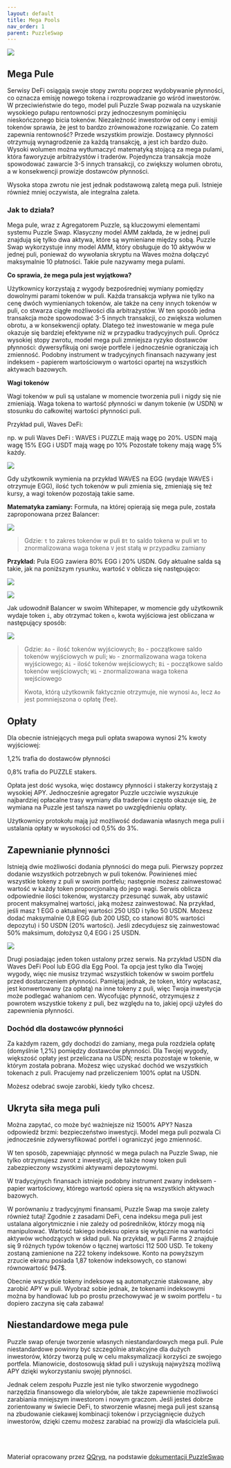 ```yaml
---
layout: default
title: Mega Pools
nav_order: 1
parent: PuzzleSwap
---
```


![](/images/03-puzzle.png)

## Mega Pule

Serwisy DeFi osiągają swoje stopy zwrotu poprzez wydobywanie płynności, co oznacza emisję nowego tokena i rozprowadzanie go wśród inwestorów. W przeciwieństwie do tego, model puli Puzzle Swap pozwala na uzyskanie wysokiego pułapu rentowności przy jednoczesnym pominięciu nieskończonego bicia tokenów. Niezależność inwestorów od ceny i emisji tokenów sprawia, że jest to bardzo zrównoważone rozwiązanie.
Co zatem zapewnia rentowność? Przede wszystkim prowizje. Dostawcy płynności otrzymują wynagrodzenie za każdą transakcję, a jest ich bardzo dużo. Wysoki wolumen można wytłumaczyć matematyką stojącą za mega pulami, która faworyzuje arbitrażystów i traderów. 
Pojedyncza transakcja może spowodować zawarcie 3-5 innych transakcji, co zwiększy wolumen obrotu, a w konsekwencji prowizje dostawców płynności.

Wysoka stopa zwrotu nie jest jednak podstawową zaletą mega puli. Istnieje również mniej oczywista, ale integralna zaleta.

### Jak to działa?

Mega pule, wraz z Agregatorem Puzzle, są kluczowymi elementami systemu Puzzle Swap.
Klasyczny model AMM zakłada, że w jednej puli znajdują się tylko dwa aktywa, które są wymieniane między sobą. Puzzle Swap wykorzystuje inny model AMM, który obsługuje do 10 aktywów w jednej puli, ponieważ do wywołania skryptu na Waves można dołączyć maksymalnie 10 płatności. Takie pule nazywamy mega pulami.

**Co sprawia, że mega pula jest wyjątkowa?**

Użytkownicy korzystają z wygody bezpośredniej wymiany pomiędzy dowolnymi parami tokenów w puli.
Każda transakcja wpływa nie tylko na cenę dwóch wymienianych tokenów, ale także na ceny innych tokenów w puli, co stwarza ciągłe możliwości dla arbitrażystów.
W ten sposób jedna transakcja może spowodować 3-5 innych transakcji, co zwiększa wolumen obrotu, a w konsekwencji opłaty. Dlatego też inwestowanie w mega pule okazuje się bardziej efektywne niż w przypadku tradycyjnych puli.
Oprócz wysokiej stopy zwrotu, model mega puli zmniejsza ryzyko dostawców płynności: dywersyfikują oni swoje portfele i jednocześnie ograniczają ich zmienność. Podobny instrument w tradycyjnych finansach nazywany jest indeksem - papierem wartościowym o wartości opartej na wszystkich aktywach bazowych.

**Wagi tokenów**

Wagi tokenów w puli są ustalane w momencie tworzenia puli i nigdy się nie zmieniają. Waga tokena to wartość płynności w danym tokenie (w USDN) w stosunku do całkowitej wartości płynności puli.

Przykład puli, Waves DeFi:

np. w puli  Waves DeFi :
WAVES i PUZZLE mają wagę po 20%.
USDN mają wagę 15%
EGG i USDT mają wagę po 10%
Pozostałe tokeny mają wagę 5% każdy.

![](/images/04-puzzle.png)

Gdy użytkownik wymienia na przykład WAVES na EGG (wydaje WAVES i otrzymuje EGG), ilość tych tokenów w puli zmienia się, zmieniają się też kursy, a wagi tokenów pozostają takie same.

**Matematyka zamiany:**
Formuła, na której opierają się mega pule, została zaproponowana przez  Balancer:

![](/images/05-puzzle.png)

> Gdzie:
> `t` to zakres tokenów w puli
> `Bt` to saldo tokena w puli
> `Wt` to znormalizowana waga tokena
> `V` jest stałą w przypadku zamiany

**Przykład:** Pula EGG zawiera 80% EGG i 20% USDN. Gdy aktualne salda są takie, jak na poniższym rysunku, wartość `V` oblicza się następująco:

![](/images/06-puzzle.png)

![](/images/07-puzzle.png)

Jak udowodnił Balancer w swoim Whitepaper, w momencie gdy użytkownik wydaje token `i`, aby otrzymać token `o`, kwota wyjściowa jest obliczana w następujący sposób:

![](/images/08-puzzle.png)

> Gdzie:
> `Ao` - ilość tokenów wyjściowych;
> `Bo` - początkowe saldo tokenów wyjściowych w puli;
> `Wo` - znormalizowana waga tokena wyjściowego;
> `Ai` - ilość tokenów wejściowych;
> `Bi` - początkowe saldo tokenów wejściowych;
> `Wi` - znormalizowana waga tokena wejściowego
> 
> Kwota, którą użytkownik faktycznie otrzymuje, nie wynosi `Ao`, lecz `Ao` jest pomniejszona o opłatę (fee).

## Opłaty

Dla obecnie istniejących mega puli opłata swapowa wynosi 2% kwoty wyjściowej:

1,2% trafia do dostawców płynności

0,8% trafia do PUZZLE stakers.

Opłata jest dość wysoka, więc dostawcy płynności i stakerzy korzystają z wysokiej APY. Jednocześnie agregator Puzzle uczciwie wyszukuje najbardziej opłacalne trasy wymiany dla traderów i często okazuje się, że wymiana na Puzzle jest tańsza nawet po uwzględnieniu opłaty.

Użytkownicy protokołu mają już możliwość dodawania własnych mega puli i ustalania opłaty w wysokości od 0,5% do 3%.

## Zapewnianie płynności

Istnieją dwie możliwości dodania płynności do mega puli.
Pierwszy poprzez dodanie wszystkich potrzebnych w puli tokenów. Powinieneś mieć wszystkie tokeny z puli w swoim portfelu; następnie możesz zainwestować wartość w każdy token proporcjonalną do jego wagi. Serwis oblicza odpowiednie ilości tokenów, wystarczy przesunąć suwak, aby ustawić procent maksymalnej wartości, jaką możesz zainwestować.
Na przykład, jeśli masz 1 EGG o aktualnej wartości 250 USD i tylko 50 USDN. Możesz dodać maksymalnie 0,8 EGG (lub 200 USD, co stanowi 80% wartości depozytu) i 50 USDN (20% wartości). Jeśli zdecydujesz się zainwestować 50% maksimum, dołożysz 0,4 EGG i 25 USDN.

![](/images/09-puzzle.png)

Drugi posiadając jeden token ustalony przez serwis. Na przykład USDN dla Waves DeFi Pool lub EGG dla Egg Pool. Ta opcja jest tylko dla Twojej wygody, więc nie musisz trzymać wszystkich tokenów w swoim portfelu przed dostarczeniem płynności. Pamiętaj jednak, że token, który wpłacasz, jest konwertowany (za opłatą) na inne tokeny z puli, więc Twoja inwestycja może podlegać wahaniom cen.
Wycofując płynność, otrzymujesz z powrotem wszystkie tokeny z puli, bez względu na to, jakiej opcji użyłeś do zapewnienia płynności.

### Dochód dla dostawców płynności

Za każdym razem, gdy dochodzi do zamiany, mega pula rozdziela opłatę (domyślnie 1,2%) pomiędzy dostawców płynności. Dla Twojej wygody, większość opłaty jest przeliczana na USDN; reszta pozostaje w tokenie, w którym została pobrana. Możesz więc uzyskać dochód we wszystkich tokenach z puli. Pracujemy nad przeliczeniem 100% opłat na USDN.

Możesz odebrać swoje zarobki, kiedy tylko chcesz.

## Ukryta siła mega puli

Można zapytać, co może być ważniejsze niż 1500% APY? Nasza odpowiedź brzmi: bezpieczeństwo inwestycji. Model mega puli pozwala Ci jednocześnie zdywersyfikować portfel i ograniczyć jego zmienność.

W ten sposób, zapewniając płynność w mega pulach na Puzzle Swap, nie tylko otrzymujesz zwrot z inwestycji, ale także nowy token puli zabezpieczony wszystkimi aktywami depozytowymi.

W tradycyjnych finansach istnieje podobny instrument zwany indeksem - papier wartościowy, którego wartość opiera się na wszystkich aktywach bazowych.

W porównaniu z tradycyjnymi finansami, Puzzle Swap ma swoje zalety również tutaj! Zgodnie z zasadami DeFi, cena indeksu mega puli jest ustalana algorytmicznie i nie zależy od pośredników, którzy mogą nią manipulować. Wartość takiego indeksu opiera się wyłącznie na wartości aktywów wchodzących w skład puli.
Na przykład, w puli Farms 2 znajduje się 9 różnych typów tokenów o łącznej wartości 112 500 USD. Te tokeny zostaną zamienione na 222 tokeny indeksowe. Konto na powyższym zrzucie ekranu posiada 1,87 tokenów indeksowych, co stanowi równowartość 947$.

Obecnie wszystkie tokeny indeksowe są automatycznie stakowane, aby zarobić APY w puli. Wyobraź sobie jednak, że tokenami indeksowymi można by handlować lub po prostu przechowywać je w swoim portfelu - tu dopiero zaczyna się cała zabawa!

## Niestandardowe mega pule

Puzzle swap oferuje tworzenie własnych niestandardowych mega puli. Pule niestandardowe powinny być szczególnie atrakcyjne dla dużych inwestorów, którzy tworzą pulę w celu maksymalizacji korzyści ze swojego portfela. Mianowicie, dostosowują skład puli i uzyskują najwyższą możliwą APY dzięki wykorzystaniu swojej płynności.

Jednak celem zespołu Puzzle jest nie tylko stworzenie wygodnego narzędzia finansowego dla wielorybów, ale także zapewnienie możliwości zarabiania mniejszym inwestorom i nowym graczom. Jeśli jesteś dobrze zorientowany w świecie DeFi, to stworzenie własnej mega puli jest szansą na zbudowanie ciekawej kombinacji tokenów i przyciągnięcie dużych inwestorów, dzięki czemu możesz zarabiać na prowizji dla właściciela puli.

\
\
\
Materiał opracowany przez [QQryq](https://twitter.com/q_qryq), na podstawie [dokumentacji PuzzleSwap](https://medium.com/@puzzleswap)